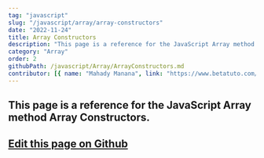 ```yaml
---
tag: "javascript"
slug: "/javascript/array/array-constructors"
date: "2022-11-24"
title: Array Constructors
description: "This page is a reference for the JavaScript Array method Array Constructors."
category: "Array"
order: 2
githubPath: /javascript/Array/ArrayConstructors.md
contributor: [{ name: "Mahady Manana", link: "https://www.betatuto.com/" }]
---
```



## This page is a reference for the JavaScript Array method Array Constructors.

## <a href="https://github.com/mahady-manana/betatuto-docs/tree/main/docs/javascript/Array/ArrayConstructors.md" target="_blank">Edit this page on Github</a>


